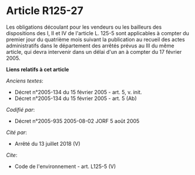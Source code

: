 # Article R125-27

Les obligations découlant pour les vendeurs ou les bailleurs des dispositions des I, II et IV de l'article L. 125-5 sont
applicables à compter du premier jour du quatrième mois suivant la publication au recueil des actes administratifs dans le
département des arrêtés prévus au III du même article, qui devra intervenir dans un délai d'un an à compter du 17 février
2005.

**Liens relatifs à cet article**

_Anciens textes_:

  - Décret n°2005-134 du 15 février 2005 - art. 5, v. init.
  - Décret n°2005-134 du 15 février 2005 - art. 5 (Ab)

_Codifié par_:

  - Décret n°2005-935 2005-08-02 JORF 5 août 2005

_Cité par_:

  - Arrêté du 13 juillet 2018 (V)

_Cite_:

  - Code de l'environnement - art. L125-5 (V)

